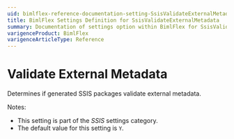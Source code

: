 ```yaml
---
uid: bimlflex-reference-documentation-setting-SsisValidateExternalMetadata
title: BimlFlex Settings Definition for SsisValidateExternalMetadata
summary: Documentation of settings option within BimlFlex for SsisValidateExternalMetadata
varigenceProduct: BimlFlex
varigenceArticleType: Reference
---
```


# Validate External Metadata

Determines if generated SSIS packages validate external metadata.

Notes:

* This setting is part of the *SSIS* settings category.
* The default value for this setting is `Y`.